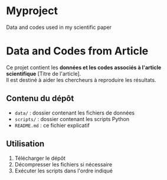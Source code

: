 # Myproject
Data and codes used in my scientific paper 
# Data and Codes from Article

Ce projet contient les **données et les codes associés à l'article scientifique** [Titre de l'article].  
Il est destiné à aider les chercheurs à reproduire les résultats.  

## Contenu du dépôt
- `data/` : dossier contenant les fichiers de données
- `scripts/` : dossier contenant les scripts Python
- `README.md` : ce fichier explicatif

## Utilisation
1. Télécharger le dépôt
2. Décompresser les fichiers si nécessaire
3. Exécuter les scripts dans l'ordre indiqué

